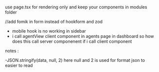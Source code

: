 use page.tsx for rendering only and keep your components in modules folder

//add fomik in form instead of hookform and zod

- mobile hook is no working in sidebar
- i call agentView client component in agents page in dashboard so how does this call server componenent if i call client component

notes :

-JSON.stringify(data, null, 2) here null and 2 is used for format json to easier to read
